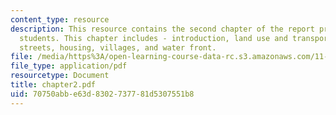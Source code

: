 ```yaml
---
content_type: resource
description: This resource contains the second chapter of the report prepared by the
  students. This chapter includes - introduction, land use and transportation, hydrology,
  streets, housing, villages, and water front.
file: /media/https%3A/open-learning-course-data-rc.s3.amazonaws.com/11-952-gaoming-studio-china-spring-2005/70750abbe63d8302737781d5307551b8_chapter2.pdf
file_type: application/pdf
resourcetype: Document
title: chapter2.pdf
uid: 70750abb-e63d-8302-7377-81d5307551b8
---
```

